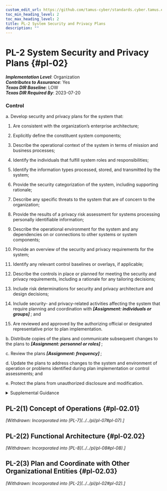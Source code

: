```yaml
---
custom_edit_url: https://github.com/tamus-cyber/standards.cyber.tamus.edu/tree/main/static/content/tamus.edu/TAMUS_profile.xml
toc_min_heading_level: 2
toc_max_heading_level: 2
title: PL-2 System Security and Privacy Plans
description: ""
---
```


# PL-2 System Security and Privacy Plans {#pl-02}

_**Implementation Level**_: Organization\
_**Contributes to Assurance**_: Yes\
_**Texas DIR Baseline**_: LOW\
_**Texas DIR Required By**_: 2023-07-20

### Control

a. Develop security and privacy plans for the system that:

1. Are consistent with the organization’s enterprise architecture;

2. Explicitly define the constituent system components;

3. Describe the operational context of the system in terms of mission and business processes;

4. Identify the individuals that fulfill system roles and responsibilities;

5. Identify the information types processed, stored, and transmitted by the system;

6. Provide the security categorization of the system, including supporting rationale;

7. Describe any specific threats to the system that are of concern to the organization;

8. Provide the results of a privacy risk assessment for systems processing personally identifiable information;

9. Describe the operational environment for the system and any dependencies on or connections to other systems or system components;

10. Provide an overview of the security and privacy requirements for the system;

11. Identify any relevant control baselines or overlays, if applicable;

12. Describe the controls in place or planned for meeting the security and privacy requirements, including a rationale for any tailoring decisions;

13. Include risk determinations for security and privacy architecture and design decisions;

14. Include security- and privacy-related activities affecting the system that require planning and coordination with <strong> <em>[Assignment: individuals or groups]</em> </strong> ; and

15. Are reviewed and approved by the authorizing official or designated representative prior to plan implementation.

b. Distribute copies of the plans and communicate subsequent changes to the plans to <strong> <em>[Assignment: personnel or roles]</em> </strong>;

c. Review the plans <strong> <em>[Assignment: frequency]</em> </strong>;

d. Update the plans to address changes to the system and environment of operation or problems identified during plan implementation or control assessments; and

e. Protect the plans from unauthorized disclosure and modification.

<details>
  <summary>Supplemental Guidance</summary>

System security and privacy plans are scoped to the system and system components within the defined authorization boundary and contain an overview of the security and privacy requirements for the system and the controls selected to satisfy the requirements. The plans describe the intended application of each selected control in the context of the system with a sufficient level of detail to correctly implement the control and to subsequently assess the effectiveness of the control. The control documentation describes how system-specific and hybrid controls are implemented and the plans and expectations regarding the functionality of the system. System security and privacy plans can also be used in the design and development of systems in support of life cycle-based security and privacy engineering processes. System security and privacy plans are living documents that are updated and adapted throughout the system development life cycle (e.g., during capability determination, analysis of alternatives, requests for proposal, and design reviews). <a xmlns="http://csrc.nist.gov/ns/oscal/1.0" href="#c3397cc9-83c6-4459-adb2-836739dc1b94">Section 2.1</a> describes the different types of requirements that are relevant to organizations during the system development life cycle and the relationship between requirements and controls.

</details>

## PL-2(1) Concept of Operations {#pl-02.01}

<prop xmlns="http://csrc.nist.gov/ns/oscal/1.0" name="status" value="withdrawn">
               <em>[Withdrawn: Incorporated into [PL-7](../../pl/pl-07#pl-07).]</em>
            </prop>
            

## PL-2(2) Functional Architecture {#pl-02.02}

<prop xmlns="http://csrc.nist.gov/ns/oscal/1.0" name="status" value="withdrawn">
               <em>[Withdrawn: Incorporated into [PL-8](../../pl/pl-08#pl-08).]</em>
            </prop>
            

## PL-2(3) Plan and Coordinate with Other Organizational Entities {#pl-02.03}

<prop xmlns="http://csrc.nist.gov/ns/oscal/1.0" name="status" value="withdrawn">
               <em>[Withdrawn: Incorporated into [PL-2](../../pl/pl-02#pl-02).]</em>
            </prop>
            

